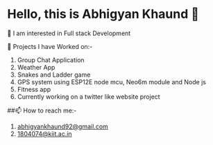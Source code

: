# Hello, this is Abhigyan Khaund 👋

👀 I am interested in Full stack Development

🌱 Projects I have Worked on:-

1) Group Chat Application
2) Weather App
3) Snakes and Ladder game
4) GPS system using ESP12E node mcu, Neo6m module and Node js
5) Fitness app
6) Currently working on a twitter like website project

##📫 How to reach me:-

1) abhigyankhaund92@gmail.com
2) 1804074@kiit.ac.in

